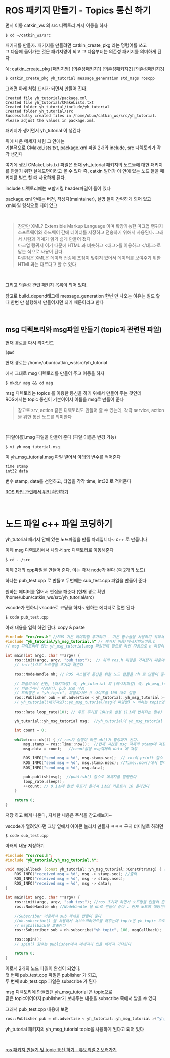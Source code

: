 # ROS 패키지 만들기 - Topics 통신 하기

먼저
이동 catkin_ws 의 src 디렉토리 까지 이동을 하자

```
$ cd ~/catkin_ws/src
```

패키지를 만들자. 패키지를 만들려면 catkin_create_pkg 라는 명령어를 쓰고   
그 다음에 들어가는 것은 패키지명이 되고 그 다음부터는 의존성 패키지를 의미하게 된다  

예: catkin_create_pkg [패키지명] [의존성패키지1] [의존성패키지2] [의존성패키지3]

```
$ catkin_create_pkg yh_tutorial message_generation std_msgs roscpp
```

그러면 아래 처럼 표시가 되면서 만들어 진다.
```
Created file yh_tutorial/package.xml
Created file yh_tutorial/CMakeLists.txt
Created folder yh_tutorial/include/yh_tutorial
Created folder yh_tutorial/src
Successfully created files in /home/ubun/catkin_ws/src/yh_tutorial. Please adjust the values in package.xml.
```

패키지가 생기면서 yh_tutorial 이 생긴다  

위에 나온 메세지 처럼 그 안에는   
기본적으로 CMakeLists.txt, package.xml 파일 2개와 include, src 디렉토리가 각각 생긴다

여기에 생긴 CMakeLists.txt 파일은 현재 yh_tutorial 패키지의 노드들에 대한 패키지를 만들기 위한 설계도면이라고 볼 수 있다
즉, catkin 빌더가 이 안에 있는 노드 들을 패키지를 빌드 할 때 사용하게 된다.

include 디렉토리에는 포함시킬 header파일이 들어 있다

package.xml 안에는 버전, 작성자(maintainer), 설명 들이 간략하게 되어 있고   
xml파일 형식으로 되어 있고

<br>

> 잠깐만 XML? Extensible Markup Language 이며 확장가능한 마크업 랭귀지  
소프트웨어와 하드웨어 간에 데이터를 저장하고 전송하기 위해서 사용된다. 그래서 사람과 기계가 읽기 쉽게 만들어 졌다  
마크업 랭귀지 이기 때문에 HTML 과 비슷하고 <태그>를 이용하고 </태그>로 닫는 식으로 사용이 된다.  
다른점은 XML은 데이터 전송에 초점이 맞춰져 있어서 데이터를 보여주기 위한 HTML과는 다르다고 할 수 있다

<br>

그리고 의존성 관련 패키지 목록이 되어 있다.   

참고로 build_depend태그에 message_generation 한번 만 나오는 이유는 빌드 할 때 한번 만 실행해서 만들어지면 되기 때문이라고 한다

<br>

## msg 디렉토리와 msg파일 만들기 (topic과 관련된 파일)
현재 경로를 다시 리마인드
```
$pwd
```
현재 경로는 /home/ubun/catkin_ws/src/yh_tutorial

에서 그대로 msg 디렉토리를 만들어 주고 이동을 하자
```
$ mkdir msg && cd msg
```
msg 디렉토리는 topics 를 이용한 통신을 하기 위해서 만들어 주는 것인데  
ROS에서는 topic 통신이 기본이어서 이름을 msg로 만들어 준다

> 참고로 srv, action 같은 디렉토리도 만들어 줄 수 있는데, 각각 service, action을 위한 통신 노드를 의미한다

<br>

[파일이름].msg 파일을 만들어 준다 (파일 이름은 변경 가능)
```
$ vi yh_msg_tutorial.msg
```

이 yh_msg_tutorial.msg 파일 열어서 아래의 변수를 적어준다
```
time stamp
int32 data
```
변수 stamp, data를 선언하고, 타입을 각각 time, int32 로 적어준다

[ROS 타입 관련해서 위키 확인하기](https://wiki.ros.org/msg)


<br>

# 노드 파일 c++ 파일 코딩하기
yh_tutorial 패키지 안에 있는 노드파일을 만들 차례입니다~ c++ 로 만듭니다

이제 msg 디렉토리에서 나와서 src 디렉토리로 이동해준다
```
$ cd ../src
```

이제 2개의 cpp파일을 만들어 준다. 이는 각각 node가 된다 (즉 2개의 노드)

하나는 pub_test.cpp 로 만들고 
두번째는 sub_test.cpp 파일을 만들어 준다

원하는 에디터를 열어서 편집을 해준다 
(현재 경로 확인 /home/ubun/catkin_ws/src/yh_tutorial/src)

vscode가 편하니 vscode로 코딩을 하자~ 원하는 에디터로 열면 된다
```
$ code pub_test.cpp
```

아래 내용을 입력 하면 된다. copy & paste
```cpp
#include "ros/ros.h" //ROS 기본 헤더파일 추가하기 - 기본 함수들을 사용하기 위해서
#include "yh_tutorial/yh_msg_tutorial.h" // 패키지 이름/메세지파일이름.h 
// msg 디렉토리에 있는 yh_msg_tutorial.msg 파일인데 빌드를 하면 자동으로 h 파일이 생성이 된다

int main(int argc, char **argv) {
    ros::init(argc, argv, "pub_test");  // 위의 ros.h 파일을 가져왔기 때문에 ros를 사용할 수 있다
    // init()으로 노드명을 초기화 해준다
    
    ros::NodeHandle nh; // ROS 시스템과 통신을 위한 노드 핸들을 nh 로 만들어 준다

    // 퍼블리시어 선언, [패키지명] 즉, yh_tutorial 의 [메시지파일] 즉, yh_msg_tutorial을 이용해서
    // 퍼블리시어 작성한다. pub 으로 작성
    // 토픽명은 > "yh_topic", 퍼블리시어 큐 사이즈를 100 개로 설정
    ros::Publisher pub = nh.advertise < yh_tutorial::yh_msg_tutorial >("yh_topic", 100);
    // yh_tutorial(패키지명)::yh_msg_tutorial(msg의 파일명) > 이하는 topic명을 정해준다, 100개의 que를 만들어 준다
    
    ros::Rate loop_rate(10); // 루프 주기를 10Hz로 설정 (1초에 반복되는 횟수) : 루프 한번이 0.1초에 한번 돌아간다

    yh_tutorial::yh_msg_tutorial msg;  //yh_tutorial의 yh_msg_tutorial 의 내가 만든 메시지 파일 형식으로 msg를 선언해준다

    int count = 0;

    while(ros::ok()) { // ros가 실행이 되면 ok()가 활성화가 된다.
        msg.stamp = ros::Time::now();  //현재 시간을 msg 객체의 stamp에 저장
        msg.data = count;   //count값을 msg객체의 data 에 저장

        ROS_INFO("send msg = %d", msg.stamp.sec);  // ros의 prinft 함수 
        ROS_INFO("send msg = %d", msg.stamp.nsec); //Time::now()에서 받아온 시간이 .sec .nsec 이 있으므로 붙여준다
        ROS_INFO("send msg = %d", msg.data);

        pub.publish(msg);  //publish() 함수로 메세지를 발행한다
        loop_rate.sleep();
        ++count; // 0.1초에 한번 루프가 돌아서 1초면 카운트가 10 올라간다
    }

    return 0;
}
```
저장 하고 빠져 나온다, 자세한 내용은 주석을 참고해보자~

vscode가 열려있다면 그냥 옆에서 아이콘 눌러서 만들자 ㅋㅋㅋ
구지 터미널로 하려면
```
$ code sub_test.cpp
```

아래의 내용 저장하기
```cpp
#include "ros/ros.h";
#include "yh_tutorial/yh_msg_tutorial.h";

void msgCallback (const yh_tutorial::yh_msg_tutorial::ConstPtr&msg) { // 파라미터를 상수 형태로 끊어서 사용하겠다
    ROS_INFO("received msg = %d", msg -> stamp.sec); //출력
    ROS_INFO("received msg = %d", msg -> stamp.nsec);
    ROS_INFO("received msg = %d", msg -> data);
}

int main(int argc, char **argv) {
    ros::init(argc, argv, "sub_test"); //ros 초기화 하면서 노드명을 만들어 준다
    ros::NodeHandle nh; //NodeHandle 을 nh로 만들어 준다 . 현재 노드에 해당한다

    //Subscriber 이용해서 sub 객체로 만들어 준다
    //nh.subscribe() 을 사용해서 서브스크라이드를 해주는데 topic은 yh_topic 으로 해준다
    // msgCallback을 호출한다
    ros::Subscriber sub = nh.subscribe("yh_topic", 100, msgCallback);

    ros::spin();
    // spin() 함수는 publisher에서 메세지가 있을 때까지 기다린다

    return 0;
}
```

이로서 2개의 노드 파일이 완성이 되었다.  
첫 번째 pub_test.cpp 파일은 publisher 가 되고,   
두 번째 sub_test.cpp 파일은 subscribe 가 된다

msg 디렉토리에 만들었던 yh_msg_tutorial 은 topic으로   
같은 topic이어야지 publisher가 보내주는 내용을 subscribe 쪽에서 받을 수 있다

그래서 pub_test.cpp 내용에 보면 
```cpp
ros::Publisher pub = nh.advertise < yh_tutorial::yh_msg_tutorial >("yh_topic", 100);
```
yh_tutorial 패키지의 yh_msg_tutorial topic을 사용하게 된다고 되어 있다


<br>

[ros 패키지 만들기 및 topic 통신 하기 - 튜토리얼 2 보러가기 ](/blog/)

